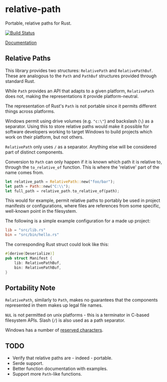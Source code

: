 # relative-path

Portable, relative paths for Rust.

[![Build Status](https://api.travis-ci.org/udoprog/relative-path.svg?branch=master)](https://travis-ci.org/udoprog/relative-path)

[Documentation](https://docs.rs/relative-path)

## Relative Paths

This library provides two structures: `RelativePath` and `RelativePathBuf`.
These are analogous to the `Path` and `PathBuf` structures provided through standard Rust.

While `Path` provides an API that adapts to a given platform, `RelativePath` does not, making the
representations it provide platform-neutral.

The representation of Rust's `Path` is not portable since it permits different things across
platforms.

Windows permit using drive volumes (e.g. `"c:\"`) and backslash (`\`) as a separator.
Using this to store relative paths would make it possible for software developers working to target
Windows to build projects which work on their platform, but not others.

`RelativePath` only uses `/` as a separator. Anything else will be considered part of distinct
components.

Conversion to `Path` can only happen if it is known which path it is relative to, through the
`to_relative_of` function. This is where the 'relative' part of the name comes from.

```rust
let relative_path = RelativePath::new("foo/bar");
let path = Path::new("C:\\");
let full_path = relative_path.to_relative_of(path);
```

This would for example, permit relative paths to portably be used in project manifests or
configurations, where files are references from some specific, well-known point in the filesystem.

The following is a simple example configuration for a made up project:

```toml
lib = "src/lib.rs"
bin = "src/bin/hello.rs"
```

The corresponding Rust struct could look like this:

```rust
#[derive(Deserialize)]
pub struct Manifest {
    lib: RelativePathBuf,
    bin: RelativePathBuf,
}
```

## Portability Note

`RelativePath`, similarly to `Path`, makes no guarantees that the components represented in them
makes up legal file names.

`NUL` is not permitted on unix platforms - this is a terminator in C-based filesystem APIs. Slash
(`/`) is also used as a path separator.

Windows has a number of [reserved characters][windows].

[windows]: https://msdn.microsoft.com/en-us/library/windows/desktop/aa365247(v=vs.85).aspx

## TODO

 * Verify that relative paths are - indeed - portable.
 * Serde support.
 * Better function documentation with examples.
 * Support more `Path`-like functions.
